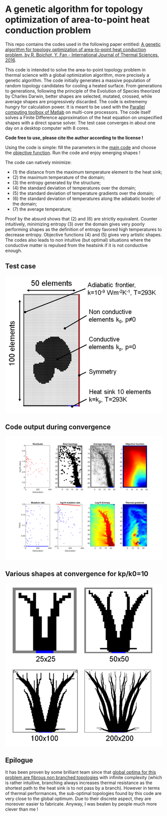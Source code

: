 # A  genetic algorithm for topology optimization of area-to-point heat conduction problem

This repo contains the codes used in the following paper entitled: [A genetic algorithm for topology optimization of area-to-point heat conduction problem, by R. Boichot, Y. Fan - International Journal of Thermal Sciences, 2016](https://doi.org/10.1016/j.ijthermalsci.2016.05.015).

This code is intended to solve the area-to-point topology problem in thermal science with a global optimization algorithm, more precisely a genetic algorithm. The code initially generates a massive population of random topology candidates for cooling a heated surface. From generations to generations, following the principle of the Evolution of Species theorized by Charles Darwin, better shapes are selected, mutated, crossed, while average shapes are progressively discarded. The code is extrememy hungry for calculation power. It is meant to be used with the [Parallel computing toolbox of Matlab](https://fr.mathworks.com/products/parallel-computing.html) on multi-core processors. The code itself solves a Finite Difference approximation of the heat equation on unspecified shapes with a direct sparse solver. The test case converges in about one day on a desktop computer with 8 cores.

**Code free to use, please cite the author according to the license !**

Using the code is simple: fill the parameters in the [main code](https://github.com/Raphael-Boichot/A-genetic-algorithm-for-topology-optimization-of-area-to-point-heat-conduction-problem/blob/main/Codes/Algo_genetique_random_start.m) and choose the [objective function](https://github.com/Raphael-Boichot/A-genetic-algorithm-for-topology-optimization-of-area-to-point-heat-conduction-problem/blob/e6f0368cbcaf4183f537209d0915139d4357423d/Codes/Algo_genetique_random_start.m#L91). Run the code and enjoy emerging shapes !

The code can natively minimize:
- (1) the distance from the maximum temperature element to the heat sink;
- (2) the maximum temperature of the domain;
- (3) the entropy generated by the structure;
- (4) the standard deviation of temperatures over the domain;
- (5) the standard deviation of temperature gradients over the domain;
- (6) the standard deviation of temperatures along the adiabatic border of the domain;
- (7) the average temperature;

Proof by the absurd shows that (2) and (6) are strictly equivalent. Counter intuitively, minimizing entropy (3) over the domain gives very poorly performing shapes as the definition of entropy favored high temperatures to decrease entropy. Objective functions (4) and (5) gives very artistic shapes. The codes also leads to non intuitive (but optimal) situations where the conductive matter is repulsed from the heatsink if it is not conductive enough.

## Test case
![test case](https://github.com/Raphael-Boichot/A-genetic-algorithm-for-topology-optimization-of-area-to-point-heat-conduction-problem/blob/main/Pictures/Test_case.png)

## Code output during convergence
![code output](https://github.com/Raphael-Boichot/A-genetic-algorithm-for-topology-optimization-of-area-to-point-heat-conduction-problem/blob/main/Pictures/Code_Output.png)

## Various shapes at convergence for kp/k0=10
![converged shapes](https://github.com/Raphael-Boichot/A-genetic-algorithm-for-topology-optimization-of-area-to-point-heat-conduction-problem/blob/main/Pictures/Converged_shapes.png)

## Epilogue

It has been proven by some brilliant team since that [global optima for this problem are fibrous non branched topologies](https://doi.org/10.1016/j.ijheatmasstransfer.2018.01.114) with infinite complexity (which is rather intuitive, branching always increases thermal resistance as the shortest path to the heat sink is to not pass by a branch). However in terms of thermal performances, the sub-optimal topologies found by this code are very close to the global optimum. Due to their discrete aspect, they are moreover easier to fabricate. Anyway, I was beaten by people much more clever than me !

